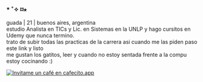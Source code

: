 ### * ˚✧ ⌑⭑
guada | 21 | buenos aires, argentina <br>
estudio Analista en TICs y Lic. en Sistemas en la UNLP y hago cursitos en Udemy que nunca termino. <br>
trato de subir todas las practicas de la carrera asi cuando me las piden paso este link y listo <br>
me gustan los gatitos, leer y cuando no estoy sentada frente a la compu estoy cocinando :) 

[![Invitame un café en cafecito.app](https://cdn.cafecito.app/imgs/buttons/button_2.svg)](https://cafecito.app/guadev)

<!--
**guadaevequoz/guadaevequoz** is a ✨ _special_ ✨ repository because its `README.md` (this file) appears on your GitHub profile.

Here are some ideas to get you started:

- 🔭 I’m currently working on ...
- 🌱 I’m currently learning ...
- 👯 I’m looking to collaborate on ...
- 🤔 I’m looking for help with ...
- 💬 Ask me about ...
- 📫 How to reach me: ...
- 😄 Pronouns: ...
- ⚡ Fun fact: ...
-->
